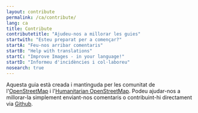 ```yaml
---
layout: contribute
permalink: /ca/contribute/
lang: ca
title: Contribute
contributetitle: "Ajudeu-nos a millorar les guies"
startwith: "Esteu preparat per a començar?"
startA: "Feu-nos arribar comentaris"
startB: "Help with translations"
startC: "Improve Images - in your language!"
startD: "Informeu d'incidències i col·laboreu"
nosearch: true
---
```

Aquesta guia està creada i mantinguda per les comunitat de l'[OpenStreetMap](http://www.openstreetmap.org/) i l'[Humanitarian OpenStreetMap](http://hotosm.org/). Podeu ajudar-nos a millorar-la simplement enviant-nos comentaris o contribuint-hi directament via [Github](http://github.com/hotosm/learnosm).
